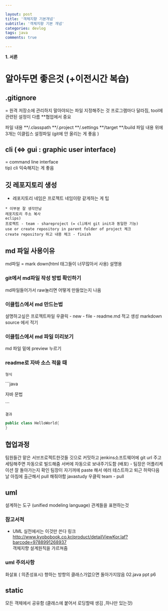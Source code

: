 ```yaml
---

layout: post
title: '객체지향 기본개념'
subtitle: '객체지향 기본 개념'
categories: devlog
tags: java
comments: true

---
```


**1. 서론**

# 알아두면 좋은것 (+이전시간 복습)

 ## .gitignore
 = 원격 저장소에 관리하지 말아야되는 파일 지정해주는 것
 프로그램마다 달라짐, tool에 관련된 설정이 다름 **협업에서 중요
 
파일 내용
**/.classpath
**/.project
**/.settings
**/target
**/build
파일 내용 위에 3개는 이클립스 설정파일 (git에 안 올리는 게 좋음 )

## cli (<=> gui : graphic user interface)
= command line interface  
 tip) cli 익숙해지는 게 좋음

## 깃 레포지토리 생성
- 레포지토리 네임은 프로젝트 
네임이랑 같게하는 게 팁

```
* 이부분 잘 생각안남 
레포지토리 주소 복사  
eclips)
프로젝트 - team - shareproject (= cli에서 git init과 동일한 기능)
use or create repository in parent folder of project 체크
create repository 하고 내용 체크 - finish
```
## md 파일 사용이유
md파일 = mark down(html 태그들이 너무많아서 사용)
설명용

### git에서 md파일 작성 방법 확인하기

 md파일들어가서 raw눌리면 어떻게 만들었는지 나옴

### 이클립스에서 md 만드는법
설명하고싶은 프로젝트파일 우클릭 - new - file - readme.md 적고 생성
markdown source 에서 적기

### 이클립스에서 md 파일 미리보기  
md 파일 밑에 preview 누르기

### readme로 자바 소스 적을 때

`형식`

&#96;&#96;&#96;java  

자바 문법

&#96;&#96;&#96;

`결과`
```java
public class HelloWorld{
}
```

## 협업과정
팀원들간 맡은 서브프로젝트한것들 깃으로  커밋하고 jenkins소프트웨어에 git url 주고 세팅해주면 자동으로 빌드해줌
서버에 자동으로 보내주기도함 (배포) - 팀장은 어플리케이션 잘 돌아가는지 확인
팀장이 자기꺼에 paste 해서 에러 테스트하고 퇴근 허락다음날
아침에 출근해서 pull 해줘야함
javastudy 우클릭 team - pull

## uml
설계하는 도구 (unified modeling language)
관계들을 표현하는것

### 참고서적
* UML 실전에서는 이것만 쓴다 
링크 http://www.kyobobook.co.kr/product/detailViewKor.laf?barcode=9788991268937  
객체지향 설계원칙을 가르쳐줌 

### uml 주의사항 
화살표 ( 의존성표시) 향하는 방향의 클래스가없으면 돌아가지않음 02.java ppt p6

## static
모든 객체에서 공유함 (클래스에 붙어서 로딩할때 생김 ,하나만 있는것)
